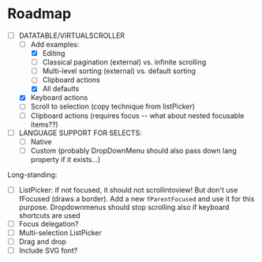 # Roadmap

- [ ] DATATABLE/VIRTUALSCROLLER
  - [ ] Add examples:
      - [x] Editing
      - [ ] Classical pagination (external) vs. infinite scrolling
      - [ ] Multi-level sorting (external) vs. default sorting
      - [ ] Clipboard actions
      - [x] All defaults
  - [x] Keyboard actions
  - [ ] Scroll to selection (copy technique from listPicker)
  - [ ] Clipboard actions (requires focus -- what about nested focusable items??)

- [ ] LANGUAGE SUPPORT FOR SELECTS:
  - [ ] Native
  - [ ] Custom (probably DropDownMenu should also pass down lang property if it exists...)

Long-standing:
- [ ] ListPicker: if not focused, it should not scrollintoview! But don't use fFocused (draws a border). Add a new `fParentFocused` and use it for this purpose. Dropdownmenus should stop scrolling also if keyboard shortcuts are used
- [ ] Focus delegation?
- [ ] Multi-selection ListPicker
- [ ] Drag and drop
- [ ] Include SVG font?
